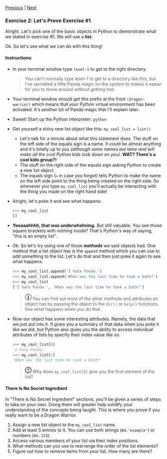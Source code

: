 [Previous](exercise-1.md) |  [Next](exercise-3.md)
### Exercise 2: Let's Prove Exercise #1
Alright.  Let's pick one of the basic objects in Python to demonstrate what
we stated in exercise #1.  We will use a **list**. 

Ok.  So let's see what we can do with this thing!

#### Instructions:
- In your terminal window type `level-1` to get to the right directory.
    
    > You can't normally type level-1 to get to a directory like this, but
    > I've sprinkled a little Panda magic on the system to makes it easier 
    > for you to move around without getting lost.
    
- Your terminal window should get this prefix at the front `(dragon-warrior)`
which means that your Python virtual environment has been activated.  It's
another bit of Panda magic that I'll explain later.

- Sweet!  Start up the Python interpreter: `python`
- Get yourself a shiny new list object like this: `my_cool_list = list()`
    - Let's talk for a minute about what this statement does.  The stuff on
    the left side of the equals sign is a name. It could be almost anything 
    and it's totally up to you *(although some names are lame and will make 
    all the cool Python kids look down on you)*.  **WAT? There's a cool kids group?!**
    - The stuff on the right side of the equals sign asking Python to create
    a new list object.
    - The equals sign (`=` in case you forgot) tells Python to make the name
    on the left side point to the thing being created on the right side.  So
    whenever you type `my_cool_list` you'll actually be interacting with 
    the thing you made on the right hand side!
    
- Alright, let's poke it and see what happens: 
    ```python
    >>> my_cool_list
    []
    ```
    
- **Yeeaaahhhh, that was underwhelming.**  But still valuable.  You see those
square brackets with nothing inside?  That's Python's way of saying, "this
is an empty list".

- Ok. So let's try using one of those **methods** we said objects had.  One
method that a list object has is the `append` method which you can use to 
add something to the list.  Let's do that and then just poke it again to see
what happens:
    ```python
    >>> my_cool_list.append('I hate Panda.')
    >>> my_cool_list.append('When was the last time he took a bath?')
    >>> my_cool_list
    ['I hate Panda.', 'When was the last time he took a bath?']
    ```
    
    > ![Important](../images/information.png) You can find out most of 
    the other methods and attributes an object has by passing the object
    to the `dir()` or `help()` functions.  See what happens when you do
    that.

- Now our object has some interesting attributes.  Namely, the data
that we just put into it.  It gives you a summary of that data when you poke
it like we did, but Python also gives you the ability to access individual 
attributes of lists by specify their index value like so.
    ```python
    >>> my_cool_list[0]
    'I hate Panda.'
    >>> my_cool_list[1]
    'When was the last time he took a bath?'
    ```
    
    > ![Question](../images/question.png) Why does `my_cool_list[0]` give
    you the first element of the list?
    
#### There Is No Secret Ingredient
In "There Is No Secret Ingredient" sections, you'll be given a series of
steps to take on your own.  Doing them will greater help solidify your
understanding of the concepts being taught.  This is where you prove if 
you really want to be a Dragon Warrior.

1. Assign a new list object to the `my_cool_list` name.
1. Add at least 5 entries to it.  You can use both strings (ex.`'example'`) 
or numbers (ex. `123`).
1. Access various members of your list via their index positions.
1. What methods can you use to rearrange the order of the list elements?
1. Figure out how to remove items from your list.  How many are there?


